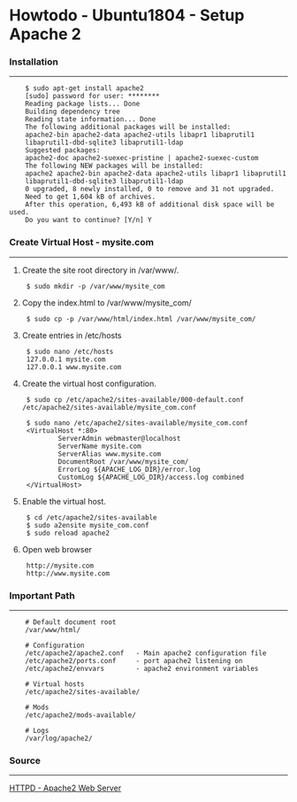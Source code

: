 Howtodo - Ubuntu1804 - Setup Apache 2
======================================


### Installation
---

        $ sudo apt-get install apache2
        [sudo] password for user: ********        
        Reading package lists... Done
        Building dependency tree       
        Reading state information... Done
        The following additional packages will be installed:
        apache2-bin apache2-data apache2-utils libapr1 libaprutil1
        libaprutil1-dbd-sqlite3 libaprutil1-ldap
        Suggested packages:
        apache2-doc apache2-suexec-pristine | apache2-suexec-custom
        The following NEW packages will be installed:
        apache2 apache2-bin apache2-data apache2-utils libapr1 libaprutil1
        libaprutil1-dbd-sqlite3 libaprutil1-ldap
        0 upgraded, 8 newly installed, 0 to remove and 31 not upgraded.
        Need to get 1,604 kB of archives.
        After this operation, 6,493 kB of additional disk space will be used.
        Do you want to continue? [Y/n] Y


### Create Virtual Host - mysite.com
---

1. Create the site root directory in /var/www/.

        $ sudo mkdir -p /var/www/mysite_com
        

2. Copy the index.html to /var/www/mysite_com/

        $ sudo cp -p /var/www/html/index.html /var/www/mysite_com/


3. Create entries in /etc/hosts

        $ sudo nano /etc/hosts
        127.0.0.1 mysite.com
        127.0.0.1 www.mysite.com


4. Create the virtual host configuration.

        $ sudo cp /etc/apache2/sites-available/000-default.conf /etc/apache2/sites-available/mysite_com.conf

        $ sudo nano /etc/apache2/sites-available/mysite_com.conf
        <VirtualHost *:80>
                ServerAdmin webmaster@localhost
                ServerName mysite.com
                ServerAlias www.mysite.com
                DocumentRoot /var/www/mysite_com/
                ErrorLog ${APACHE_LOG_DIR}/error.log
                CustomLog ${APACHE_LOG_DIR}/access.log combined
        </VirtualHost>


5. Enable the virtual host.

        $ cd /etc/apache2/sites-available
        $ sudo a2ensite mysite_com.conf
        $ sudo reload apache2


6. Open web browser
        
        http://mysite.com
        http://www.mysite.com



### Important Path
---

        # Default document root
        /var/www/html/

        # Configuration
        /etc/apache2/apache2.conf   - Main apache2 configuration file
        /etc/apache2/ports.conf     - port apache2 listening on
        /etc/apache2/envvars        - apache2 environment variables

        # Virtual hosts
        /etc/apache2/sites-available/

        # Mods
        /etc/apache2/mods-available/

        # Logs
        /var/log/apache2/    


### Source
---
[HTTPD - Apache2 Web Server](https://help.ubuntu.com/lts/serverguide/httpd.html)